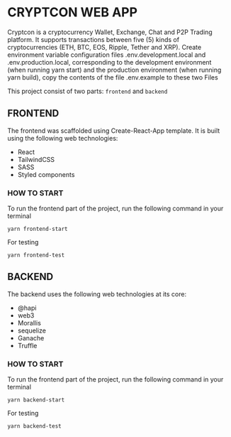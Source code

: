 # CRYPTCON WEB APP
Cryptcon is a cryptocurrency Wallet, Exchange, Chat and P2P Trading platform. It supports transactions between five (5) kinds of cryptocurrencies (ETH, BTC, EOS, Ripple, Tether and XRP).
Create environment variable configuration files .env.development.local and .env.production.local, corresponding to the development environment (when running yarn start) and the production environment (when running yarn build), copy the contents of the file .env.example to these two Files

This project consist of two parts: ```frontend``` and ```backend```

## FRONTEND
The frontend was scaffolded using Create-React-App template. It is built using the following web technologies:
- React
- TailwindCSS
- SASS
- Styled components

### HOW TO START
To run the frontend part of the project, run the following command in your terminal

```
yarn frontend-start
```
For testing

```
yarn frontend-test
```

## BACKEND
The backend uses the following web technologies at its core:
- @hapi
- web3
- Morallis
- sequelize
- Ganache
- Truffle

### HOW TO START
To run the frontend part of the project, run the following command in your terminal

```
yarn backend-start
```
For testing

```
yarn backend-test
```

